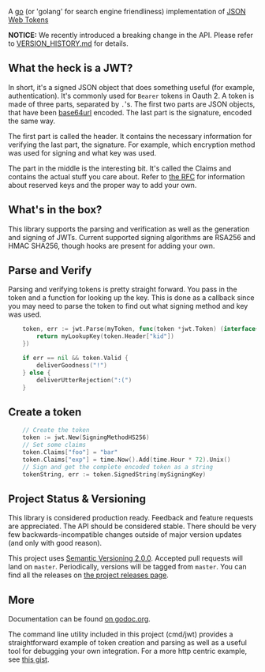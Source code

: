 A [go](http://www.golang.org) (or 'golang' for search engine friendliness) implementation of [JSON Web Tokens](http://self-issued.info/docs/draft-jones-json-web-token.html)

**NOTICE:** We recently introduced a breaking change in the API. Please refer to [VERSION_HISTORY.md](VERSION_HISTORY.md) for details.

## What the heck is a JWT?

In short, it's a signed JSON object that does something useful (for example, authentication).  It's commonly used for `Bearer` tokens in Oauth 2.  A token is made of three parts, separated by `.`'s.  The first two parts are JSON objects, that have been [base64url](http://tools.ietf.org/html/rfc4648) encoded.  The last part is the signature, encoded the same way.

The first part is called the header.  It contains the necessary information for verifying the last part, the signature.  For example, which encryption method was used for signing and what key was used.

The part in the middle is the interesting bit.  It's called the Claims and contains the actual stuff you care about.  Refer to [the RFC](http://self-issued.info/docs/draft-jones-json-web-token.html) for information about reserved keys and the proper way to add your own.

## What's in the box?

This library supports the parsing and verification as well as the generation and signing of JWTs.  Current supported signing algorithms are RSA256 and HMAC SHA256, though hooks are present for adding your own.

## Parse and Verify

Parsing and verifying tokens is pretty straight forward.  You pass in the token and a function for looking up the key.  This is done as a callback since you may need to parse the token to find out what signing method and key was used.

```go
	token, err := jwt.Parse(myToken, func(token *jwt.Token) (interface{}, error) {
		return myLookupKey(token.Header["kid"])
	})

	if err == nil && token.Valid {
		deliverGoodness("!")
	} else {
		deliverUtterRejection(":(")
	}
```
	
## Create a token

```go
	// Create the token
	token := jwt.New(SigningMethodHS256)
	// Set some claims
	token.Claims["foo"] = "bar"
	token.Claims["exp"] = time.Now().Add(time.Hour * 72).Unix()
	// Sign and get the complete encoded token as a string
	tokenString, err := token.SignedString(mySigningKey)
```	

## Project Status & Versioning

This library is considered production ready.  Feedback and feature requests are appreciated.  The API should be considered stable.  There should be very few backwards-incompatible changes outside of major version updates (and only with good reason).

This project uses [Semantic Versioning 2.0.0](http://semver.org).  Accepted pull requests will land on `master`.  Periodically, versions will be tagged from `master`.  You can find all the releases on [the project releases page](https://github.com/dgrijalva/jwt-go/releases).

## More

Documentation can be found [on godoc.org](http://godoc.org/github.com/dgrijalva/jwt-go).

The command line utility included in this project (cmd/jwt) provides a straightforward example of token creation and parsing as well as a useful tool for debugging your own integration.  For a more http centric example, see [this gist](https://gist.github.com/cryptix/45c33ecf0ae54828e63b).
